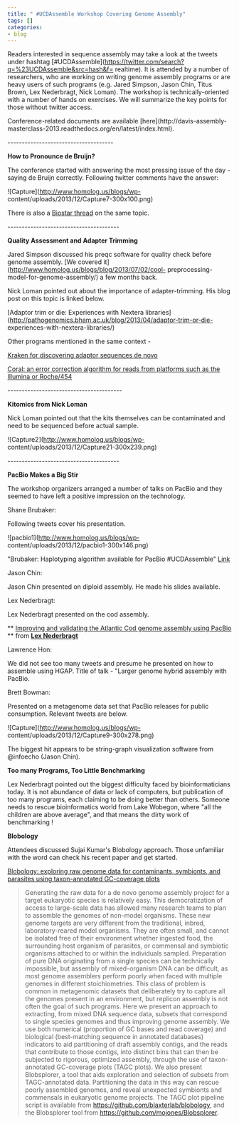 ```yaml
---
title: " #UCDAssemble Workshop Covering Genome Assembly"
tags: []
categories:
- blog
---
```

Readers interested in sequence assembly may take a look at the tweets under
hashtag [#UCDAssemble](https://twitter.com/search?q=%23UCDAssemble&src=hash&f=
realtime). It is attended by a number of researchers, who are working on
writing genome assembly programs or are heavy users of such programs (e.g.
Jared Simpson, Jason Chin, Titus Brown, Lex Nederbragt, Nick Loman). The
workshop is technically-oriented with a number of hands on exercises. We will
summarize the key points for those without twitter access.
<!--more-->

Conference-related documents are available [here](http://davis-assembly-
masterclass-2013.readthedocs.org/en/latest/index.html).

\-------------------------------------

**How to Pronounce de Bruijn?**

The conference started with answering the most pressing issue of the day -
saying de Bruijn correctly. Following twitter comments have the answer:

![Capture](http://www.homolog.us/blogs/wp-
content/uploads/2013/12/Capture7-300x100.png)

There is also a [Biostar thread](http://www.biostars.org/p/7186/) on the same
topic.

\---------------------------------------

**Quality Assessment and Adapter Trimming**

Jared Simpson discussed his preqc software for quality check before genome
assembly. [We covered it](http://www.homolog.us/blogs/blog/2013/07/02/cool-
preprocessing-model-for-genome-assembly/) a few months back.

Nick Loman pointed out about the importance of adapter-trimming. His blog post
on this topic is linked below.

[Adaptor trim or die: Experiences with Nextera
libraries](http://pathogenomics.bham.ac.uk/blog/2013/04/adaptor-trim-or-die-
experiences-with-nextera-libraries/)

Other programs mentioned in the same context -

[Kraken for discovering adaptor sequences de
novo](http://www.ebi.ac.uk/research/enright/software/kraken)

[Coral: an error correction algorithm for reads from platforms such as the
Illumina or Roche/454](http://www.cs.helsinki.fi/u/lmsalmel/coral/)

\----------------------------------------

**Kitomics from Nick Loman**

Nick Loman pointed out that the kits themselves can be contaminated and need
to be sequenced before actual sample.

![Capture2](http://www.homolog.us/blogs/wp-
content/uploads/2013/12/Capture21-300x239.png)

\---------------------------------------

**PacBio Makes a Big Stir**

The workshop organizers arranged a number of talks on PacBio and they seemed
to have left a positive impression on the technology.

Shane Brubaker:

Following tweets cover his presentation.

![pacbio1](http://www.homolog.us/blogs/wp-
content/uploads/2013/12/pacbio1-300x146.png)

"Brubaker: Haplotyping algorithm available for PacBio #UCDAssemble"
[Link](https://github.com/hsiaut/readUntangler)

Jason Chin:

Jason Chin presented on diploid assembly. He made his slides available.

Lex Nederbragt:

Lex Nederbragt presented on the cod assembly.

** [Improving and validating the Atlantic Cod genome assembly using PacBio](https://www.slideshare.net/flxlex/131120-pac-biousermeetinglondon) ** from **[Lex Nederbragt](http://www.slideshare.net/flxlex)**

Lawrence Hon:

We did not see too many tweets and presume he presented on how to assemble
using HGAP. Title of talk - "Larger genome hybrid assembly with PacBio.

Brett Bowman:

Presented on a metagenome data set that PacBio releases for public
consumption. Relevant tweets are below.

![Capture](http://www.homolog.us/blogs/wp-
content/uploads/2013/12/Capture9-300x278.png)

The biggest hit appears to be string-graph visualization software from
@infoecho (Jason Chin).

**Too many Programs, Too Little Benchmarking**

Lex Nederbragt pointed out the biggest difficulty faced by bioinformaticians
today. It is not abundance of data or lack of computers, but publication of
too many programs, each claiming to be doing better than others. Someone needs
to rescue bioinformatics world from Lake Wobegon, where "all the children are
above average", and that means the dirty work of benchmarking !

**Blobology**

Attendees discussed Sujai Kumar's Blobology approach. Those unfamiliar with
the word can check his recent paper and get started.

[Blobology: exploring raw genome data for contaminants, symbionts, and
parasites using taxon-annotated GC-coverage
plots](http://www.frontiersin.org/Journal/10.3389/fgene.2013.00237/abstract)

> Generating the raw data for a de novo genome assembly project for a target
eukaryotic species is relatively easy. This democratization of access to
large-scale data has allowed many research teams to plan to assemble the
genomes of non-model organisms. These new genome targets are very different
from the traditional, inbred, laboratory-reared model organisms. They are
often small, and cannot be isolated free of their environment whether ingested
food, the surrounding host organism of parasites, or commensal and symbiotic
organisms attached to or within the individuals sampled. Preparation of pure
DNA originating from a single species can be technically impossible, but
assembly of mixed-organism DNA can be difficult, as most genome assemblers
perform poorly when faced with multiple genomes in different stoichiometries.
This class of problem is common in metagenomic datasets that deliberately try
to capture all the genomes present in an environment, but replicon assembly is
not often the goal of such programs. Here we present an approach to
extracting, from mixed DNA sequence data, subsets that correspond to single
species genomes and thus improving genome assembly. We use both numerical
(proportion of GC bases and read coverage) and biological (best-matching
sequence in annotated databases) indicators to aid partitioning of draft
assembly contigs, and the reads that contribute to those contigs, into
distinct bins that can then be subjected to rigorous, optimized assembly,
through the use of taxon-annotated GC-coverage plots (TAGC plots). We also
present Blobsplorer, a tool that aids exploration and selection of subsets
from TAGC-annotated data. Partitioning the data in this way can rescue poorly
assembled genomes, and reveal unexpected symbionts and commensals in
eukaryotic genome projects. The TAGC plot pipeline script is available from
https://github.com/blaxterlab/blobology, and the Blobsplorer tool from
https://github.com/mojones/Blobsplorer.

